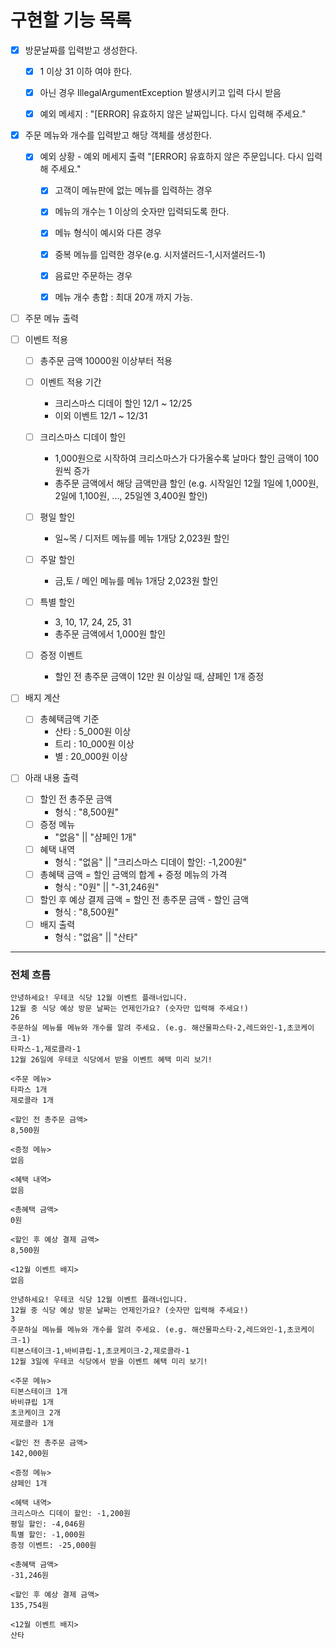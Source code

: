 # 구현할 기능 목록

- [X] 방문날짜를 입력받고 생성한다.
  - [X] 1 이상 31 이하 여야 한다. 
  - [X] 아닌 경우 IllegalArgumentException 발생시키고 입력 다시 받음 
  - [X] 예외 메세지 : "[ERROR] 유효하지 않은 날짜입니다. 다시 입력해 주세요."


- [X] 주문 메뉴와 개수를 입력받고 해당 객체를 생성한다. 
  - [X] 예외 상황 - 예외 메세지 출력 "[ERROR] 유효하지 않은 주문입니다. 다시 입력해 주세요."
      - [X] 고객이 메뉴판에 없는 메뉴를 입력하는 경우
      - [X] 메뉴의 개수는 1 이상의 숫자만 입력되도록 한다.
      - [X] 메뉴 형식이 예시와 다른 경우
      - [X] 중복 메뉴를 입력한 경우(e.g. 시저샐러드-1,시저샐러드-1)
      - [X] 음료만 주문하는 경우
      - [X] 메뉴 개수 총합 : 최대 20개 까지 가능. 


- [ ] 주문 메뉴 출력


- [ ] 이벤트 적용 
  - [ ] 총주문 금액 10000원 이상부터 적용
  
  - [ ] 이벤트 적용 기간 
    - 크리스마스 디데이 할인 12/1 ~ 12/25
    - 이외 이벤트 12/1 ~ 12/31
  
  - [ ] 크리스마스 디데이 할인 
    - 1,000원으로 시작하여 크리스마스가 다가올수록 날마다 할인 금액이 100원씩 증가
    - 총주문 금액에서 해당 금액만큼 할인
      (e.g. 시작일인 12월 1일에 1,000원, 2일에 1,100원, ..., 25일엔 3,400원 할인)
  
  - [ ] 평일 할인 
    - 일~목 / 디저트 메뉴를 메뉴 1개당 2,023원 할인
  
  - [ ] 주말 할인 
    - 금,토 / 메인 메뉴를 메뉴 1개당 2,023원 할인
  
  - [ ] 특별 할인 
    - 3, 10, 17, 24, 25, 31
    - 총주문 금액에서 1,000원 할인
  
  - [ ] 증정 이벤트 
    - 할인 전 총주문 금액이 12만 원 이상일 때, 샴페인 1개 증정


- [ ] 배지 계산 
    - [ ] 총혜택금액 기준
        - 산타 : 5_000원 이상
        - 트리 : 10_000원 이상
        - 별 : 20_000원 이상
      

- [ ] 아래 내용 출력
  - [ ] 할인 전 총주문 금액
    - 형식 : "8,500원"
  - [ ] 증정 메뉴
    - "없음" || "샴페인 1개"
  - [ ] 혜택 내역
    - 형식 : "없음" || "크리스마스 디데이 할인: -1,200원"
  - [ ] 총혜택 금액 = 할인 금액의 합계 + 증정 메뉴의 가격
    - 형식 : "0원" || "-31,246원"
  - [ ] 할인 후 예상 결제 금액 = 할인 전 총주문 금액 - 할인 금액 
    - 형식 : "8,500원"
  - [ ] 배지 출력
    - 형식 : "없음" || "산타"



---
### 전체 흐름
```
안녕하세요! 우테코 식당 12월 이벤트 플래너입니다.
12월 중 식당 예상 방문 날짜는 언제인가요? (숫자만 입력해 주세요!)
26
주문하실 메뉴를 메뉴와 개수를 알려 주세요. (e.g. 해산물파스타-2,레드와인-1,초코케이크-1)
타파스-1,제로콜라-1
12월 26일에 우테코 식당에서 받을 이벤트 혜택 미리 보기!

<주문 메뉴>
타파스 1개
제로콜라 1개

<할인 전 총주문 금액>
8,500원

<증정 메뉴>
없음

<혜택 내역>
없음

<총혜택 금액>
0원

<할인 후 예상 결제 금액>
8,500원

<12월 이벤트 배지>
없음
```

```
안녕하세요! 우테코 식당 12월 이벤트 플래너입니다.
12월 중 식당 예상 방문 날짜는 언제인가요? (숫자만 입력해 주세요!)
3
주문하실 메뉴를 메뉴와 개수를 알려 주세요. (e.g. 해산물파스타-2,레드와인-1,초코케이크-1)
티본스테이크-1,바비큐립-1,초코케이크-2,제로콜라-1
12월 3일에 우테코 식당에서 받을 이벤트 혜택 미리 보기!
 
<주문 메뉴>
티본스테이크 1개
바비큐립 1개
초코케이크 2개
제로콜라 1개
 
<할인 전 총주문 금액>
142,000원
 
<증정 메뉴>
샴페인 1개
 
<혜택 내역>
크리스마스 디데이 할인: -1,200원
평일 할인: -4,046원
특별 할인: -1,000원
증정 이벤트: -25,000원
 
<총혜택 금액>
-31,246원
 
<할인 후 예상 결제 금액>
135,754원
 
<12월 이벤트 배지>
산타
```